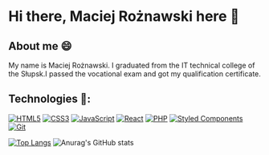 # Hi there, Maciej Rożnawski here 👋

## About me 😄
My name is Maciej Rożnawski. I graduated from the IT technical college of the Słupsk.I passed the vocational exam and got my qualification certificate.


## Technologies :wrench::
[![HTML5](https://img.shields.io/badge/-HTML5-E34F26?style=flat-square&logo=html5&logoColor=white)]()
[![CSS3](https://img.shields.io/badge/-CSS3-1572B6?style=flat-square&logo=css3)]()
[![JavaScript](https://img.shields.io/badge/-JavaScript-yellow?style=flat-square&logo=javascript&logoColor=white)]()
[![React](https://img.shields.io/badge/-React-61dafb?style=flat-square&logo=react&logoColor=white)]()
[![PHP](https://img.shields.io/badge/-PHP-lightgrey?style=flat-square&logo=php&logoColor=blue)]()
[![Styled Components](https://img.shields.io/badge/-StyledComponents-orange?style=flat-square&logo=Styled-Components&logoColor=white)]()
[![Git](https://img.shields.io/badge/-Git-black?style=flat-square&logo=git)]()

[![Top Langs](https://github-readme-stats.vercel.app/api/top-langs/?username=figarox)](https://github.com/figarox/github-readme-stats)
![Anurag's GitHub stats](https://github-readme-stats.vercel.app/api?username=figarox&show_icons=true&theme=Gradient)
